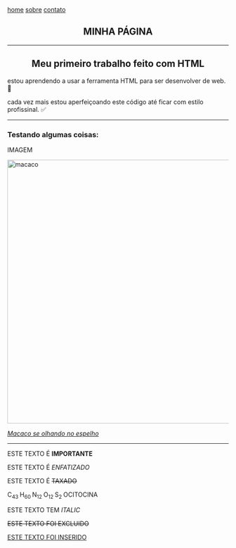 <!DOCTYPE HTML> 

<html>

<head>
<meta charset="utf-8">
</head> 

<body>
    <nav>
    <a href="https://github.com/DcantGaiwu">home</a>
    <a href="https://www.instagram.com/academie.space">sobre</a>
    <a href="mailto:danielgamanascimento07@gmail.com">contato</a> 
    
<h1 align="center"> MINHA PÁGINA </h1>

  <hr>  
<h2 align="center"> Meu primeiro trabalho feito com HTML </h2>

   <p> estou aprendendo a usar a ferramenta HTML para ser desenvolver de web. 🤖 </p>
   <p> cada vez mais estou aperfeiçoando este código até ficar com estilo profissinal. ✅</p>
  <hr>
<h3> Testando algumas coisas: </h3>
   <p>IMAGEM</p>
   <img 
     src="https://github.com/user-attachments/assets/a28251a9-226f-4de0-9e1e-3a439f54fabd"
     alt="macaco"
     width="700"
     height="600">

   <p> <i> <ins> Macaco se olhando no espelho </ins> </i> </p>
  <hr>
 <p></p>
   <p> ESTE TEXTO É <STRONG>IMPORTANTE</STRONG> </p>
 <p> </p>
   <p>ESTE TEXTO É <em> ENFATIZADO </em> </p>
 <P></P>
   <p> ESTE TEXTO É <s> TAXADO </s> </p>
 <p></p>
   <p> C<sub>43 </sub> H<sub>60 </sub> N<sub>12 </sub> O<sub>12 </sub> S<sub>2 </sub> OCITOCINA </p> 
 <p></p>
   <p>ESTE TEXTO TEM <i> ITALIC </i> </p>
 <p></p>
   <p> <del> ESTE TEXTO FOI  EXCLUIDO </del> </p>
 <p></p>
   <p> <ins> ESTE TEXTO FOI INSERIDO </ins> </p>

</body>

</html>
